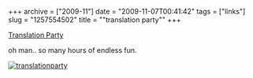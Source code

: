 +++
archive = ["2009-11"]
date = "2009-11-07T00:41:42"
tags = ["links"]
slug = "1257554502"
title = "\"translation party\""
+++

[Translation Party][1]

oh man.. so many hours of endless fun.

[![translationparty][2]][3]

[1]: http://translationparty.com/
[2]: http://farm4.static.flickr.com/3533/4081626935_be6f8b20f4.jpg
[3]: http://www.flickr.com/photos/28471535@N02/4081626935 (View 'translationparty' on Flickr.com)

